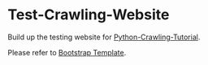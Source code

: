 # Test-Crawling-Website

Build up the testing website for [Python-Crawling-Tutorial](https://github.com/afunTW/Python-Crawling-Tutorial).

Please refer to [Bootstrap Template](https://startbootstrap.com/template-categories/all/).
